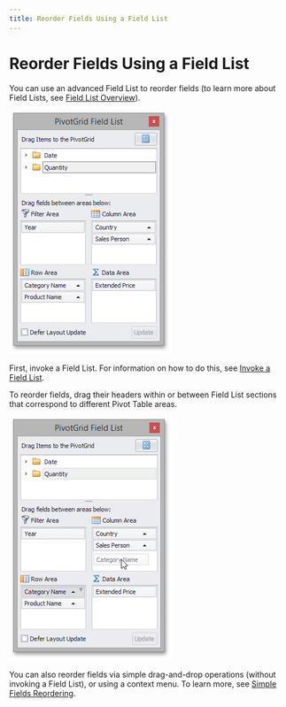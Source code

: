 ```yaml
---
title: Reorder Fields Using a Field List
---
```

# Reorder Fields Using a Field List
You can use an advanced Field List to reorder fields (to learn more about Field Lists, see [Field List Overview](../../field-list-overview.md)).

![EU_XtraPivotGrid_FieldListExcel](../../../../images/img13517.png)

First, invoke a Field List. For information on how to do this, see [Invoke a Field List](../../field-list/invoke-a-field-list.md).

To reorder fields, drag their headers within or between Field List sections that correspond to different Pivot Table areas.

![EU_XtraPivotGrid_FieldListReordering](../../../../images/img13522.png)

You can also reorder fields via simple drag-and-drop operations (without invoking a Field List), or using a context menu. To learn more, see [Simple Fields Reordering](simple-fields-reordering.md).